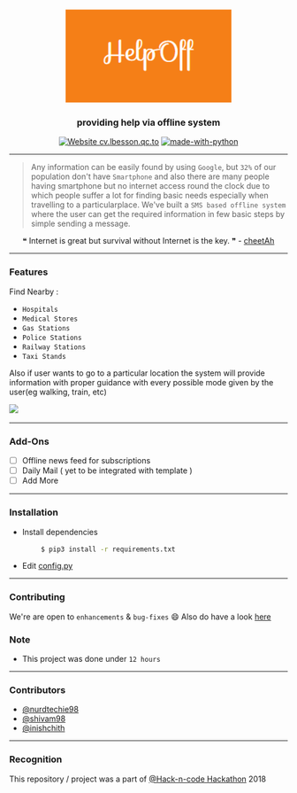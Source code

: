 <p align="center">
  <a href="" rel="noopener">
 <img width=300px src="logo.png" alt="HelpOff-logo"></a>
</p>

<h3 align="center">providing help via offline system</h3>

<div align="center">

[![Website cv.lbesson.qc.to](https://img.shields.io/website-up-down-green-red/http/cv.lbesson.qc.to.svg)](https://github.com/inishchith/HelpOff/tree/master)
[![made-with-python](https://img.shields.io/badge/Made%20with-Python-1f425f.svg)](https://www.python.org/)

</div>

------------------------------------------

>Any information can be easily found by using `Google`, but `32%` of our population don't have  `Smartphone` and also there are many people having smartphone but no internet access round the clock due to which people suffer a lot for finding basic needs especially when travelling to a particularplace.  We've built a `SMS based offline system` where the user can get the required information in few basic steps by simple sending a message.


<div align="center">
&#10077; Internet is great but survival without Internet is the key. &#10078;  -  <a href ="https://github.com/shivam1708"> cheetAh </a>
</div>


------------------------------------------
### Features

Find Nearby :
- `Hospitals`
- `Medical Stores`
- `Gas Stations`
- `Police Stations`
- `Railway Stations`
- `Taxi Stands`

Also if user wants to go to a particular location the system will provide information with proper guidance with every possible mode given by the user(eg walking, train, etc)


<img src="./assets/helpoff1.gif" width=245px>

</div>

------------------------------------------

### Add-Ons

- [ ] Offline news feed for subscriptions
- [ ] Daily Mail ( yet to be integrated with template )
- [ ] Add More

------------------------------------------

### Installation

* Install dependencies
```sh
        $ pip3 install -r requirements.txt
```

* Edit [config.py](https://github.com/inishchith/HelpOff/blob/master/App/config.py)

------------------------------------------
### Contributing

 We're are open to `enhancements` & `bug-fixes` :smile: Also do have a look [here](./CONTRIBUTING.md)

### Note

- This project was done under `12 hours`

------------------------------------------
### Contributors

- [@nurdtechie98](https://github.com/nurdtechie98)
- [@shivam98](https://github.com/shivam1708)
- [@inishchith](https://github.com/inishchith)

------------------------------------------
### Recognition

This repository / project was a part of [@Hack-n-code Hackathon]('') 2018
